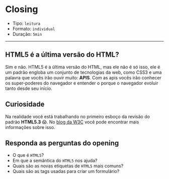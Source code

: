 # Closing

- Tipo: `leitura`
- Formato: `individual`
- Duração: `5min`

***

## HTML5 é a última versão do HTML?

Sim e não. HTML5 é a última versão do HTML, mas ele não é só isso, ele é um
padrão engloba um conjunto de tecnologias da web, como CSS3 e uma palavra que
vocês irão ouvir muito: **APIS**. Com as apis vocês irão conhecer os
super-poderes do navegador e entender o porque o navegador evoluir tanto desde
seu início.

## Curiosidade

Na realidade você está trabalhando no primeiro esboço da revisão do padrão
**HTML5.3** 😱. No [blog da W3C](https://www.w3.org/blog/2017/12/html-5-2-is-done-html-5-3-is-coming/)
você pode encontrar mais informações sobre isso.

## Responda as perguntas do opening

- O que é `HTML5`?
- Em que a semântica do `HTML5` nos ajuda?
- Quais são as novas etiquetas de `HTML5` mais comuns?
- Quais são as tags usadas para criar um formulário?
